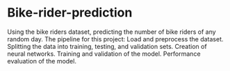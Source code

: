 # Bike-rider-prediction
Using the bike riders dataset, predicting the number of bike riders of any random day. 
The pipeline for this project:
Load and preprocess the dataset.
Splitting the data into training, testing, and validation sets.
Creation of neural networks.
Training and validation of the model.
Performance evaluation of the model.
